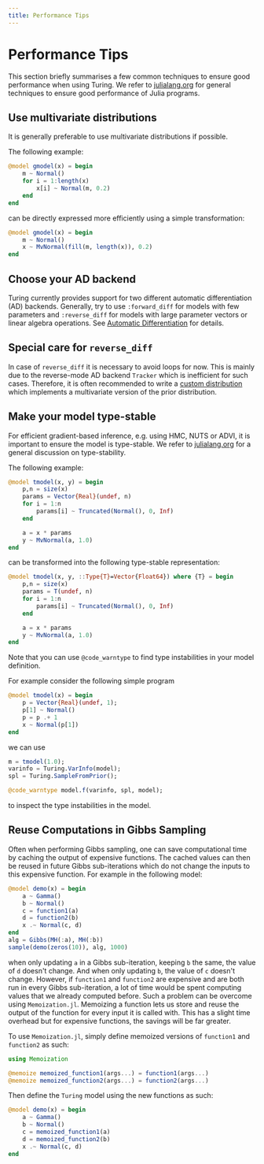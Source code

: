 ```yaml
---
title: Performance Tips
---
```


# Performance Tips

This section briefly summarises a few common techniques to ensure good performance when using Turing.
We refer to [julialang.org](https://docs.julialang.org/en/v1/manual/performance-tips/index.html) for general techniques to ensure good performance of Julia programs.


## Use multivariate distributions

It is generally preferable to use multivariate distributions if possible.

The following example:

```julia
@model gmodel(x) = begin
    m ~ Normal()
    for i = 1:length(x)
        x[i] ~ Normal(m, 0.2)
    end
end
```
can be directly expressed more efficiently using a simple transformation:

```julia
@model gmodel(x) = begin
    m ~ Normal()
    x ~ MvNormal(fill(m, length(x)), 0.2)
end
```


## Choose your AD backend
Turing currently provides support for two different automatic differentiation (AD) backends. 
Generally, try to use `:forward_diff` for models with few parameters and `:reverse_diff` for models with large parameter vectors or linear algebra operations. See [Automatic Differentiation](autodiff) for details.


## Special care for `reverse_diff`

In case of `reverse_diff` it is necessary to avoid loops for now.
This is mainly due to the reverse-mode AD backend `Tracker` which is inefficient for such cases.
Therefore, it is often recommended to write a [custom distribution](advanced) which implements a multivariate version of the prior distribution.


## Make your model type-stable

For efficient gradient-based inference, e.g. using HMC, NUTS or ADVI, it is important to ensure the model is type-stable.
We refer to [julialang.org](https://docs.julialang.org/en/v1/manual/performance-tips/index.html#Write-"type-stable"-functions-1) for a general discussion on type-stability.

The following example:

```julia
@model tmodel(x, y) = begin
    p,n = size(x)
    params = Vector{Real}(undef, n)
    for i = 1:n
        params[i] ~ Truncated(Normal(), 0, Inf)
    end

    a = x * params
    y ~ MvNormal(a, 1.0)
end
```
can be transformed into the following type-stable representation:

```julia
@model tmodel(x, y, ::Type{T}=Vector{Float64}) where {T} = begin
    p,n = size(x)
    params = T(undef, n)
    for i = 1:n
        params[i] ~ Truncated(Normal(), 0, Inf)
    end

    a = x * params
    y ~ MvNormal(a, 1.0)
end
```

Note that you can use `@code_warntype` to find type instabilities in your model definition.

For example consider the following simple program

```julia
@model tmodel(x) = begin
	p = Vector{Real}(undef, 1); 
	p[1] ~ Normal()
	p = p .+ 1
	x ~ Normal(p[1])
end
```
we can use

```julia
m = tmodel(1.0);
varinfo = Turing.VarInfo(model);
spl = Turing.SampleFromPrior();

@code_warntype model.f(varinfo, spl, model);
```
to inspect the type instabilities in the model.


## Reuse Computations in Gibbs Sampling

Often when performing Gibbs sampling, one can save computational time by caching the output of expensive functions. The cached values can then be reused in future Gibbs sub-iterations which do not change the inputs to this expensive function. For example in the following model:
```julia
@model demo(x) = begin
    a ~ Gamma()
    b ~ Normal()
    c = function1(a)
    d = function2(b)
    x .~ Normal(c, d)
end
alg = Gibbs(MH(:a), MH(:b))
sample(demo(zeros(10)), alg, 1000)
```
when only updating `a` in a Gibbs sub-iteration, keeping `b` the same, the value of `d` doesn't change. And when only updating `b`, the value of `c` doesn't change. However, if `function1` and `function2` are expensive and are both run in every Gibbs sub-iteration, a lot of time would be spent computing values that we already computed before. Such a problem can be overcome using `Memoization.jl`. Memoizing a function lets us store and reuse the output of the function for every input it is called with. This has a slight time overhead but for expensive functions, the savings will be far greater. 

To use `Memoization.jl`, simply define memoized versions of `function1` and `function2` as such:
```julia
using Memoization

@memoize memoized_function1(args...) = function1(args...)
@memoize memoized_function2(args...) = function2(args...)
```
Then define the `Turing` model using the new functions as such:
```julia
@model demo(x) = begin
    a ~ Gamma()
    b ~ Normal()
    c = memoized_function1(a)
    d = memoized_function2(b)
    x .~ Normal(c, d)
end
```

